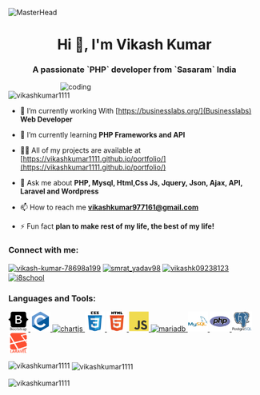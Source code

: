 ![MasterHead](https://onlylinks.pro/wp-content/uploads/2021/01/main-qimg-fa7b4bdc3b2f73e749e5c2c646d4ae13.gif)
<h1 align="center">Hi 👋, I'm Vikash Kumar</h1>
<h3 align="center">A passionate `PHP` developer from `Sasaram` India</h3>
<img align="right" alt="coding" width="400" src="https://cdn.dribbble.com/users/1059583/screenshots/4171367/coding-freak.gif">


<p align="left"> <img src="https://komarev.com/ghpvc/?username=vikashkumar1111&label=Profile%20views&color=0e75b6&style=flat" alt="vikashkumar1111" /> </p>

- 🔭 I’m currently working With [https://businesslabs.org/](Businesslabs) **Web Developer**

- 🌱 I’m currently learning **PHP Frameworks and API**

- 👨‍💻 All of my projects are available at [https://vikashkumar1111.github.io/portfolio/](https://vikashkumar1111.github.io/portfolio/)

- 💬 Ask me about **PHP, Mysql, Html,Css Js, Jquery, Json, Ajax, API, Laravel and Wordpress**

- 📫 How to reach me **vikashkumar977161@gmail.com**

- ⚡ Fun fact **plan to make rest of my life, the best of my life!**

<h3 align="left">Connect with me:</h3>
<p align="left">
<a href="https://linkedin.com/in/vikash-kumar-78698a199" target="blank"><img align="center" src="https://raw.githubusercontent.com/rahuldkjain/github-profile-readme-generator/master/src/images/icons/Social/linked-in-alt.svg" alt="vikash-kumar-78698a199" height="30" width="40" /></a>
<a href="https://www.instagram.com/smrat_yadav98/" target="blank"><img align="center" src="https://raw.githubusercontent.com/rahuldkjain/github-profile-readme-generator/master/src/images/icons/Social/instagram.svg" alt="smrat_yadav98" height="30" width="40" /></a>
<a href="https://twitter.com/vikashk09238123" target="blank"><img align="center" src="https://raw.githubusercontent.com/rahuldkjain/github-profile-readme-generator/master/src/images/icons/Social/twitter.svg" alt="vikashk09238123" height="30" width="40" /></a>
<a href="https://www.youtube.com/c/i8school" target="blank"><img align="center" src="https://raw.githubusercontent.com/rahuldkjain/github-profile-readme-generator/master/src/images/icons/Social/youtube.svg" alt="i8school" height="30" width="40" /></a>
</p>

<h3 align="left">Languages and Tools:</h3>
<p align="left"> <a href="https://getbootstrap.com" target="_blank" rel="noreferrer"> <img src="https://raw.githubusercontent.com/devicons/devicon/master/icons/bootstrap/bootstrap-plain-wordmark.svg" alt="bootstrap" width="40" height="40"/> </a> <a href="https://www.cprogramming.com/" target="_blank" rel="noreferrer"> <img src="https://raw.githubusercontent.com/devicons/devicon/master/icons/c/c-original.svg" alt="c" width="40" height="40"/> </a> <a href="https://www.chartjs.org" target="_blank" rel="noreferrer"> <img src="https://www.chartjs.org/media/logo-title.svg" alt="chartjs" width="40" height="40"/> </a> <a href="https://www.w3schools.com/css/" target="_blank" rel="noreferrer"> <img src="https://raw.githubusercontent.com/devicons/devicon/master/icons/css3/css3-original-wordmark.svg" alt="css3" width="40" height="40"/> </a> <a href="https://www.w3.org/html/" target="_blank" rel="noreferrer"> <img src="https://raw.githubusercontent.com/devicons/devicon/master/icons/html5/html5-original-wordmark.svg" alt="html5" width="40" height="40"/> </a> <a href="https://developer.mozilla.org/en-US/docs/Web/JavaScript" target="_blank" rel="noreferrer"> <img src="https://raw.githubusercontent.com/devicons/devicon/master/icons/javascript/javascript-original.svg" alt="javascript" width="40" height="40"/> </a> <a href="https://mariadb.org/" target="_blank" rel="noreferrer"> <img src="https://www.vectorlogo.zone/logos/mariadb/mariadb-icon.svg" alt="mariadb" width="40" height="40"/> </a> <a href="https://www.mysql.com/" target="_blank" rel="noreferrer"> <img src="https://raw.githubusercontent.com/devicons/devicon/master/icons/mysql/mysql-original-wordmark.svg" alt="mysql" width="40" height="40"/> </a> <a href="https://www.php.net" target="_blank" rel="noreferrer"> <img src="https://raw.githubusercontent.com/devicons/devicon/master/icons/php/php-original.svg" alt="php" width="40" height="40"/> </a> <a href="https://www.postgresql.org" target="_blank" rel="noreferrer"> <img src="https://raw.githubusercontent.com/devicons/devicon/master/icons/postgresql/postgresql-original-wordmark.svg" alt="postgresql" width="40" height="40"/> </a><a href="https://www.postgresql.org" target="_blank" rel="noreferrer"> <img src="https://raw.githubusercontent.com/vikashkumar1111/vikashkumar1111/1b52a998db619bd338e125c5e73fdbb4ddafe1ba/laravel.svg" alt="Laravel" width="40" height="40"/> </a> </p>

<p><img align="left" src="https://github-readme-stats.vercel.app/api/top-langs?username=vikashkumar1111&show_icons=true&locale=en&layout=compact" alt="vikashkumar1111" /></p>


<p>&nbsp;<img align="center" src="https://github-readme-stats.vercel.app/api?username=vikashkumar1111&show_icons=true&locale=en" alt="vikashkumar1111" /></p>


<p><img align="center" src="https://github-readme-streak-stats.herokuapp.com/?user=vikashkumar1111&" alt="vikashkumar1111" /></p>

